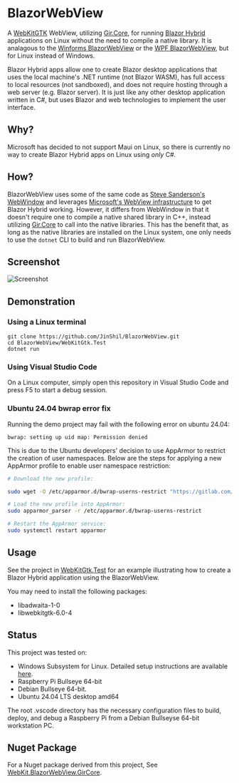 # BlazorWebView
A [WebKitGTK](https://webkitgtk.org/) WebView, utilizing [Gir.Core](https://gircore.github.io/), for running [Blazor Hybrid](https://learn.microsoft.com/en-us/aspnet/core/blazor/hybrid/) applications on Linux without the need to compile a native library.  It is analagous to the [Winforms BlazorWebView](https://learn.microsoft.com/en-us/dotnet/api/microsoft.aspnetcore.components.webview.windowsforms.blazorwebview) or the [WPF BlazorWebView](https://learn.microsoft.com/en-us/dotnet/api/microsoft.aspnetcore.components.webview.wpf), but for Linux instead of Windows.

Blazor Hybrid apps allow one to create Blazor desktop applications that uses the local machine's .NET runtime (not Blazor WASM), has full access to local resources (not sandboxed), and does not require hosting through a web server (e.g. Blazor server). It is just like any other desktop application written in C#, but uses Blazor and web technologies to implement the user interface.

## Why?
Microsoft has decided to not support Maui on Linux, so there is currently no way to create Blazor Hybrid apps on Linux using *only* C#.

## How?
BlazorWebView uses some of the same code as [Steve Sanderson's WebWindow](https://github.com/SteveSandersonMS/WebWindow) and leverages [Microsoft's WebView infrastructure](https://github.com/dotnet/aspnetcore/tree/main/src/Components/WebView) to get Blazor Hybrid working.  However, it differs from WebWindow in that it doesn't require one to compile a native shared library in C++, instead utilizing [Gir.Core](https://gircore.github.io/) to call into the native libraries.   This has the benefit that, as long as the native libraries are installed on the Linux system, one only needs to use the `dotnet` CLI to build and run BlazorWebView.

## Screenshot
![Screenshot](./Screens/screenshot.png "Screenshot")

## Demonstration

### Using a Linux terminal
```
git clone https://github.com/JinShil/BlazorWebView.git
cd BlazorWebView/WebKitGtk.Test
dotnet run
```

### Using Visual Studio Code
On a Linux computer, simply open this repository in Visual Studio Code and press F5 to start a debug session.

### Ubuntu 24.04 bwrap error fix
Running the demo project may fail with the following error on ubuntu 24.04:

    bwrap: setting up uid map: Permission denied

This is due to the Ubuntu developers' decision to use AppArmor to restrict the creation of user namespaces. Below are the steps for applying a new AppArmor profile to enable user namespace restriction:

```sh
# Download the new profile:

sudo wget -O /etc/apparmor.d/bwrap-userns-restrict "https://gitlab.com/apparmor/apparmor/-/raw/master/profiles/apparmor/profiles/extras/bwrap-userns-restrict?ref_type=heads&inline=false"

# Load the new profile into AppArmor:
sudo apparmor_parser -r /etc/apparmor.d/bwrap-userns-restrict

# Restart the AppArmor service:
sudo systemctl restart apparmor
```

## Usage
See the project in [WebKitGtk.Test](https://github.com/JinShil/BlazorWebView/tree/main/WebKitGtk.Test) for an example illustrating how to create a Blazor Hybrid application using the BlazorWebView.

You may need to install the following packages:
* libadwaita-1-0
* libwebkitgtk-6.0-4

## Status
This project was tested on:
- Windows Subsystem for Linux. Detailed setup instructions are available [here](./WSL2.md).
- Raspberry Pi Bullseye 64-bit
- Debian Bullseye 64-bit.
- Ubuntu 24.04 LTS desktop amd64

The root .vscode directory has the necessary configuration files to build, deploy, and debug a Raspberry Pi from a Debian Bullseyse 64-bit workstation PC.

## Nuget Package

For a Nuget package derived from this project, See [WebKit.BlazorWebView.GirCore](https://www.nuget.org/packages/WebKit.BlazorWebView.GirCore/).
